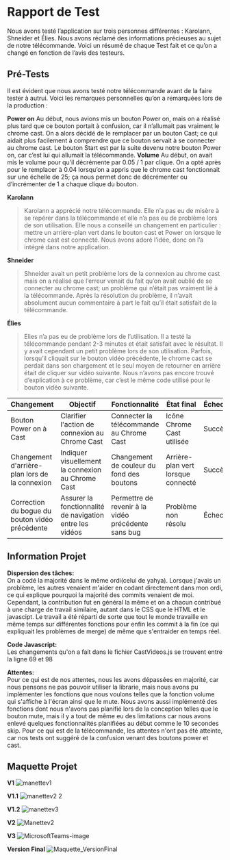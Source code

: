 
# Rapport de Test

Nous avons testé l’application sur trois personnes différentes : Karolann, Shneider et Élies. Nous avons réclamé des informations précieuses au sujet de notre télécommande. Voici un résumé de chaque Test fait et ce qu’on a changé en fonction de l’avis des testeurs.

## Pré-Tests
Il est évident que nous avons testé notre télécommande avant de la faire tester à autrui. Voici les remarques personnelles qu’on a remarquées lors de la production :

**Power on**
Au début, nous avions mis un bouton Power on, mais on a réalisé plus tard que ce bouton portait à confusion, car il n’allumait pas vraiment le chrome cast. On a alors décidé de le remplacer par un bouton Cast; ce qui aidait plus facilement à comprendre que ce bouton servait à se connecter au chrome cast. Le bouton Start est par la suite devenu notre bouton Power on, car c’est lui qui allumait la télécommande.
**Volume**
Au début, on avait mis le volume pour qu’il décrémente par 0.05 / 1 par clique. On a opté après pour le remplacer à 0.04 lorsqu’on a appris que le chrome cast fonctionnait sur une échelle de 25; ça nous permet donc de décrémenter ou d’incrémenter de 1 a chaque clique du bouton.

**Karolann**
>Karolann a apprécié notre télécommande. Elle n’a pas eu de misère à se repérer dans la télécommande et elle n’a pas eu de problème lors de son utilisation. Elle nous a conseillé un changement en particulier : mettre un arrière-plan vert dans le bouton cast et Power on lorsque le chrome cast est connecté. Nous avons adoré l’idée, donc on l’a intégré dans notre application.

**Shneider**
>Shneider avait un petit problème lors de la connexion au chrome cast mais on a réalisé que l’erreur venait du fait qu’on avait oublié de se connecter au chrome cast; un problème qui n’était pas vraiment lié à la télécommande. Après la résolution du problème, il n’avait absolument aucun commentaire à part le fait qu’il était satisfait de la télécommande.

**Élies**
>Elies n’a pas eu de problème lors de l’utilisation. Il a testé la télécommande pendant 2-3 minutes et était satisfait avec le résultat. Il y avait cependant un petit problème lors de son utilisation. Parfois, lorsqu’il cliquait sur le bouton vidéo précédente, le chrome cast se perdait dans son chargement et le seul moyen de retourner en arrière était de cliquer sur vidéo suivante. Nous n’avons pas encore trouvé d’explication à ce problème, car c’est le même code utilisé pour le bouton vidéo suivante.



| Changement                                       | Objectif                                                         | Fonctionnalité                                        | État final                                           | Échec/Succès |
|--------------------------------------------------|------------------------------------------------------------------|-------------------------------------------------------|-----------------------------------------------------|--------------|
| Bouton Power on à Cast                           | Clarifier l'action de connexion au Chrome Cast                   | Connecter la télécommande au Chrome Cast              | Icône Chrome Cast utilisée                           | Succès       |
| Changement d'arrière-plan lors de la connexion   | Indiquer visuellement la connexion au Chrome Cast                | Changement de couleur du fond des boutons             | Arrière-plan vert lorsque connecté                   | Succès       |
| Correction du bogue du bouton vidéo précédente   | Assurer la fonctionnalité de navigation entre les vidéos         | Permettre de revenir à la vidéo précédente sans bug   | Problème non résolu                                  | Échec        |


## Information Projet

**Dispersion des tâches:**  
On a codé la majorité dans le même ordi(celui de yahya). Lorsque j'avais un problème, les autres venaient m'aider en codant directement dans mon ordi, ce qui explique pourquoi la majorité des commits venaient de moi. Cependant, la contribution fut en général la même et on a chacun contribué à une charge de travail similaire, autant dans le CSS que le HTML et le javascipt. Le travail a été réparti de sorte que tout le monde travaille en même temps sur différentes fonctions pour enfin les commit à la fin (ce qui expliquait les problèmes de merge) de même que s'entraider en temps réel.
    
**Code Javascript:**  
Les changements qu'on a fait dans le fichier CastVideos.js se trouvent entre la ligne 69 et 98

**Attentes:**  
Pour ce qui est de nos attentes, nous les avons dépassées en majorité, car nous pensons ne pas pouvoir utiliser la librarie, mais nous avons pu implémenter les fonctions que nous voulons telles que la fonction volume qui s'affiche à l'écran ainsi que le mute. Nous avons aussi implémenté des fonctions dont nous n'avons pas planifié lors de la conception telles que le bouton mute, mais il y a tout de même eu des limitations car nous avons enlevé quelques fonctionnalités planifiées au début comme le 10 secondes skip. Pour ce qui est de la télécommande, les attentes n'ont pas été atteinte, car nos tests ont suggéré de la confusion venant des boutons power et cast.




## Maquette Projet 

**V1**
![manettev1](https://github.com/yahyamaw311/chromeCast/assets/112187141/bf19c0a0-fd9f-45eb-af2e-b7e5dddcffc8)

**V1.1**
![manettev2 2](https://github.com/yahyamaw311/chromeCast/assets/112187141/e403c859-2cdc-4125-909d-5582a6008f07)

**V1.2**
![manettev3](https://github.com/yahyamaw311/chromeCast/assets/112187141/ea1c8263-183a-47dd-b614-04a2e3720fb5)

**V2**
![Manettev2](https://github.com/yahyamaw311/chromeCast/assets/112187141/b07acda7-673c-4d30-8a53-c114a7853b3d)

**V3**
![MicrosoftTeams-image](https://github.com/yahyamaw311/chromeCast/assets/112187141/b3621c31-5253-4e37-9f58-7167e1acb87e)

**Version Final**
![Maquette_VersionFinal](https://github.com/yahyamaw311/chromeCast/assets/112187141/ffc32945-49c9-4ed1-96bb-cc8e2996b0f7)
